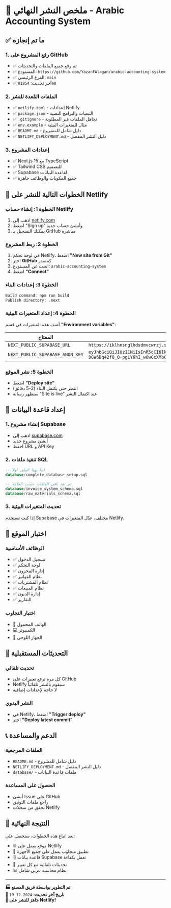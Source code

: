 # 🎯 ملخص النشر النهائي - Arabic Accounting System

## ✅ ما تم إنجازه

### 1. رفع المشروع على GitHub
- ✅ تم رفع جميع الملفات والتحديثات
- ✅ المستودع: `https://github.com/YazanFAlagan/arabic-accounting-system`
- ✅ الفرع الرئيسي: `main`
- ✅ آخر تحديث: `01854e8`

### 2. الملفات المُعدة للنشر
- ✅ `netlify.toml` - إعدادات Netlify
- ✅ `package.json` - التبعيات والبرامج النصية
- ✅ `.gitignore` - تجاهل الملفات غير المطلوبة
- ✅ `env.example` - مثال للمتغيرات البيئية
- ✅ `README.md` - دليل شامل للمشروع
- ✅ `NETLIFY_DEPLOYMENT.md` - دليل النشر المفصل

### 3. إعدادات المشروع
- ✅ Next.js 15 مع TypeScript
- ✅ Tailwind CSS للتصميم
- ✅ Supabase لقاعدة البيانات
- ✅ جميع المكونات والوظائف جاهزة

## 🚀 الخطوات التالية للنشر على Netlify

### الخطوة 1: إنشاء حساب Netlify
1. اذهب إلى [netlify.com](https://netlify.com)
2. اضغط "Sign up" وأنشئ حساب جديد
3. يمكنك التسجيل بـ GitHub مباشرة

### الخطوة 2: ربط المشروع
1. في لوحة تحكم Netlify، اضغط **"New site from Git"**
2. اختر **GitHub** كمصدر
3. ابحث عن المستودع: `arabic-accounting-system`
4. اضغط **"Connect"**

### الخطوة 3: إعدادات البناء
```bash
Build command: npm run build
Publish directory: .next
```

### الخطوة 4: إعداد المتغيرات البيئية
أضف هذه المتغيرات في قسم **"Environment variables"**:

| المفتاح | القيمة |
|---------|--------|
| `NEXT_PUBLIC_SUPABASE_URL` | `https://iklhnsnglhdsdmvcwrzj.supabase.co` |
| `NEXT_PUBLIC_SUPABASE_ANON_KEY` | `eyJhbGciOiJIUzI1NiIsInR5cCI6IkpXVCJ9.eyJpc3MiOiJzdXBhYmFzZSIsInJlZiI6ImlrbGhuc25nbGhkc2RtdmN3cnpqIiwicm9sZSI6ImFub24iLCJpYXQiOjE3NTQ3ODEzMjUsImV4cCI6MjA3MDM1NzMyNX0.-9lzsxEil63-9GW6Dq42f8_Q-pgLY6hI_wOwGcXMbC4` |

### الخطوة 5: نشر الموقع
- اضغط **"Deploy site"**
- انتظر حتى يكتمل البناء (2-5 دقائق)
- ستظهر رسالة "Site is live" عند اكتمال النشر

## 🔧 إعداد قاعدة البيانات

### 1. إنشاء مشروع Supabase
- اذهب إلى [supabase.com](https://supabase.com)
- أنشئ مشروع جديد
- احفظ URL و API Key

### 2. تنفيذ ملفات SQL
```sql
-- ابدأ بهذا الملف أولاً
database/complete_database_setup.sql

-- ثم نفذ باقي الملفات حسب الحاجة
database/invoice_system_schema.sql
database/raw_materials_schema.sql
```

### 3. تحديث المتغيرات البيئية
إذا كنت تستخدم Supabase مختلف، عدّل المتغيرات في Netlify.

## 📱 اختبار الموقع

### الوظائف الأساسية
- ✅ تسجيل الدخول
- ✅ لوحة التحكم
- ✅ إدارة المخزون
- ✅ نظام الفواتير
- ✅ نظام المشتريات
- ✅ نظام المبيعات
- ✅ إدارة الديون
- ✅ التقارير

### اختبار التجاوب
- 📱 الهاتف المحمول
- 💻 الكمبيوتر
- 📱 الجهاز اللوحي

## 🔄 التحديثات المستقبلية

### تحديث تلقائي
- كل مرة ترفع تغييرات على GitHub
- Netlify سيقوم بالنشر تلقائياً
- لا حاجة لإعدادات إضافية

### النشر اليدوي
- في Netlify، اضغط **"Trigger deploy"**
- اختر **"Deploy latest commit"**

## 📞 الدعم والمساعدة

### الملفات المرجعية
- `README.md` - دليل شامل للمشروع
- `NETLIFY_DEPLOYMENT.md` - دليل النشر المفصل
- `database/` - ملفات قاعدة البيانات

### الحصول على المساعدة
- أنشئ Issue على GitHub
- راجع ملفات التوثيق
- تحقق من سجلات Netlify

## 🎉 النتيجة النهائية

بعد اتباع هذه الخطوات، ستحصل على:
- 🌐 موقع يعمل على Netlify
- 📱 تطبيق متجاوب يعمل على جميع الأجهزة
- 🗄️ قاعدة بيانات Supabase تعمل بكفاءة
- 🔄 تحديثات تلقائية مع كل تغيير
- 📊 نظام محاسبة عربي شامل

---

**🏭 تم التطوير بواسطة فريق المصنع**  
**📅 تاريخ آخر تحديث:** `2024-12-19`  
**🚀 جاهز للنشر على Netlify!**
